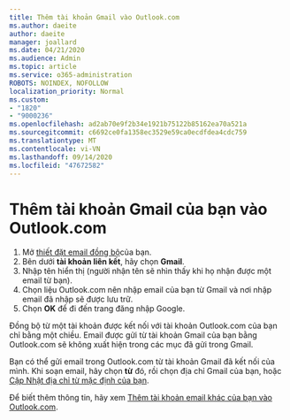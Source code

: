 ```yaml
---
title: Thêm tài khoản Gmail vào Outlook.com
ms.author: daeite
author: daeite
manager: joallard
ms.date: 04/21/2020
ms.audience: Admin
ms.topic: article
ms.service: o365-administration
ROBOTS: NOINDEX, NOFOLLOW
localization_priority: Normal
ms.custom:
- "1820"
- "9000236"
ms.openlocfilehash: ad2ab70e9f2b34e1921b75122b85162ea70a521a
ms.sourcegitcommit: c6692ce0fa1358ec3529e59ca0ecdfdea4cdc759
ms.translationtype: MT
ms.contentlocale: vi-VN
ms.lasthandoff: 09/14/2020
ms.locfileid: "47672582"
---
```

# <a name="add-your-gmail-account-to-outlookcom"></a>Thêm tài khoản Gmail của bạn vào Outlook.com

1. Mở [thiết đặt email đồng bộ](https://go.microsoft.com/fwlink/?linkid=875264)của bạn.
2. Bên dưới **tài khoản liên kết**, hãy chọn **Gmail**.
3. Nhập tên hiển thị (người nhận tên sẽ nhìn thấy khi họ nhận được một email từ bạn).
4. Chọn liệu Outlook.com nên nhập email của bạn từ Gmail và nơi nhập email đã nhập sẽ được lưu trữ.
5. Chọn **OK** để đi đến trang đăng nhập Google.

Đồng bộ từ một tài khoản được kết nối với tài khoản Outlook.com của bạn chỉ bằng một chiều. Email được gửi từ tài khoản Gmail của bạn bằng Outlook.com sẽ không xuất hiện trong các mục đã gửi trong Gmail.

Bạn có thể gửi email trong Outlook.com từ tài khoản Gmail đã kết nối của mình. Khi soạn email, hãy chọn **từ** đó, rồi chọn địa chỉ Gmail của bạn, hoặc [Cập Nhật địa chỉ từ mặc định của bạn](https://go.microsoft.com/fwlink/?linkid=875264).

Để biết thêm thông tin, hãy xem [Thêm tài khoản email khác của bạn vào Outlook.com](https://support.office.com/article/c5224df4-5885-4e79-91ba-523aa743f0ba?wt.mc_id=Office_Outlook_com_Alchemy).
